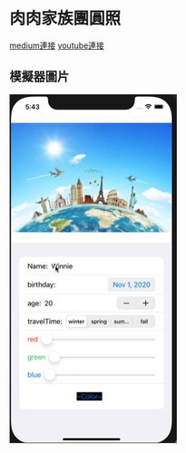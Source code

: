 # 肉肉家族團圓照

[medium連接](https://medium.com/海大-ios-app-程式設計/繼上次的網美app這次是旅遊app-63e9685cc3be)
[youtube連接](https://youtu.be/6XPsvPjMoKg)

## 模擬器圖片
![](./image/cover.png)